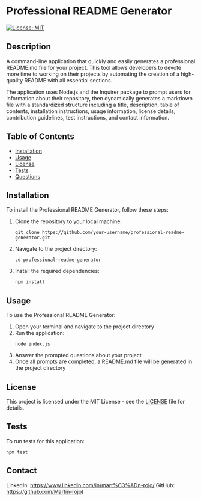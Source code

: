 # Professional README Generator

[![License: MIT](https://img.shields.io/badge/License-MIT-yellow.svg)](https://opensource.org/licenses/MIT)

## Description

A command-line application that quickly and easily generates a professional README.md file for your project. This tool allows developers to devote more time to working on their projects by automating the creation of a high-quality README with all essential sections.

The application uses Node.js and the Inquirer package to prompt users for information about their repository, then dynamically generates a markdown file with a standardized structure including a title, description, table of contents, installation instructions, usage information, license details, contribution guidelines, test instructions, and contact information.

## Table of Contents

- [Installation](#installation)
- [Usage](#usage)
- [License](#license)
- [Tests](#tests)
- [Questions](#questions)

## Installation

To install the Professional README Generator, follow these steps:

1. Clone the repository to your local machine:
   ```
   git clone https://github.com/your-username/professional-readme-generator.git
   ```
2. Navigate to the project directory:
   ```
   cd professional-readme-generator
   ```
3. Install the required dependencies:
   ```
   npm install
   ```

## Usage

To use the Professional README Generator:

1. Open your terminal and navigate to the project directory
2. Run the application:
   ```
   node index.js
   ```
3. Answer the prompted questions about your project
4. Once all prompts are completed, a README.md file will be generated in the project directory



## License

This project is licensed under the MIT License - see the [LICENSE](LICENSE) file for details.


## Tests

To run tests for this application:

```
npm test
```

## Contact

LinkedIn: https://www.linkedin.com/in/mart%C3%ADn-rojo/
GitHub: https://github.com/Martin-rojo)
